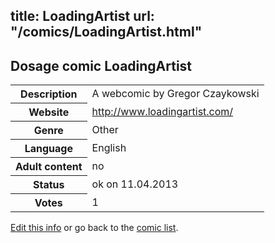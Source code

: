 title: LoadingArtist
url: "/comics/LoadingArtist.html"
---
Dosage comic LoadingArtist
-----------------------------------------

<table class="comicinfo">
<tr>
<th>Description</th><td>A webcomic by Gregor Czaykowski</td>
</tr>
<tr>
<th>Website</th><td><a href="http://www.loadingartist.com/">http://www.loadingartist.com/</a></td>
</tr>
<tr>
<th>Genre</th><td>Other</td>
</tr>
<tr>
<th>Language</th><td>English</td>
</tr>
<tr>
<th>Adult content</th><td>no</td>
</tr>
<tr>
<th>Status</th><td>ok on 11.04.2013</td>
</tr>
<tr>
<th>Votes</th><td>1</div></td>
</tr>
</table>

[Edit this info](/comics/LoadingArtist_edit.html) or go back to the [comic list](../comic-index.html).
